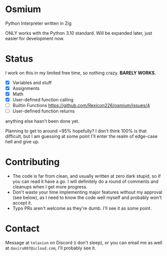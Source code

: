 # Osmium

Python Interpreter written in Zig

ONLY works with the Python 3.10 standard. Will be expanded later, just easier for development now.

# Status

I work on this in my limited free time, so nothing crazy. 
**BARELY WORKS**.

- [x]  Variables and stuff
- [x]  Assignments
- [x]  Math
- [x]  User-defined function calling
- [ ]  Builtin Functions https://github.com/Rexicon226/osmium/issues/4
- [ ]  User-defined function returns
      
anything else hasn't been done yet.

Planning to get to around ~95% hopefully? I don't think 100% is that difficult, but I am guessing at some point I'll enter the realm of edge-case hell and give up.

# Contributing

- The code is far from clean, and usually written at zero dark stupid, so if you can read it have a go. I will definitely do a round of comments and cleanups when I get more progress.
- Don't waste your time implementing major features without my approval (see below), as I need to know the code well myself and probably won't accept it.
- Typo PRs aren't welcome as they're dumb. I'll see it as some point.

# Contact

Message at `telaxion` on Discord (i don't sleep), or you can email me as well at `daviru007@icloud.com`, I'll probably see it.
